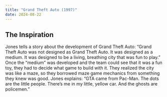 ```yaml
---
title: "Grand Theft Auto (1997)"
date: 2024-08-22
---
```




## The Inspiration

Jones tells a story about the development of Grand Theft Auto: “Grand Theft Auto was not designed as Grand Theft Auto. It was designed as a medium. It was designed to be a living, breathing city that was fun to play.” Once the “medium” was developed and the team could see that it was a fun toy, they had to decide what game to build with it. They realized the city was like a maze, so they borrowed maze game mechanics from something they knew was good. Jones explains: “GTA came from Pac-Man. The dots are the little people. There’s me in my little, yellow car. And the ghosts are policemen.”